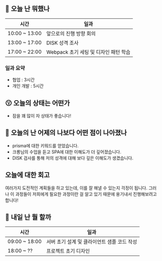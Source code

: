## :date:  오늘 난 뭐했나

| 시간 | 일과 |
| --- | --- |
| 10:00 ~ 13:00 | 앞으로의 진행 방향 회의 |
| 13:00 ~ 17:00 | DISK 성격 조사 |
| 17:00 ~ 22:00 | Webpack 초기 세팅 및 디자인 패턴 학습 |

### 일과 요약
* 협업 : 3시간
* 개인 개발 : 5시간

## 😗 오늘의 상태는 어떤가
* 잠을 꽤 많이 자 상태가 좋습니다!
  
## 🧐 오늘의 난 어제의 나보다 어떤 점이 나아졌나
* prisma에 대한 키워드를 얻었습니다.
* 크롱님의 수업을 듣고 SPA에 대한 이해도가 더 깊어졌습니다.
* DISK 검사를 통해 저의 성격에 대해 보다 깊은 이해도가 생겼습니다.

## 오늘에 대한 회고
여러가지 도전적인 계획들을 하고 있는데, 이를 잘 해낼 수 있는지 걱정이 됩니다.
그러나 이 과정들이 저희에게 필요한 과정이란 걸 알고 있기 때문에 용기내서 진행해보려고 합니다!

## :eyes:  내일 난 뭘 할까

| 시간 | 일과 |
| --- | --- |
| 09:00 ~ 18:00 | 서버 초기 설계 및 클라이언트 샘플 코드 작성 |
| 18:00 ~ ?? | 프로젝트 초기 디자인 |
